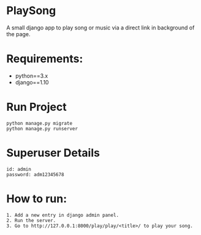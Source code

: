 # PlaySong
A small django app to play song or music via a direct link in background of the page.

# Requirements:
- python==3.x
- django==1.10

# Run Project
```
python manage.py migrate
python manage.py runserver
```

# Superuser Details
```
id: admin
password: adm12345678
```

# How to run:
```
1. Add a new entry in django admin panel.
2. Run the server.
3. Go to http://127.0.0.1:8000/play/play/<title>/ to play your song. 
```
